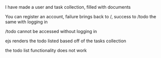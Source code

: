 I have made a user and task collection, filled with documents

You can register an account, failure brings back to /, success to /todo
the same with logging in

/todo cannot be accessed without logging in

ejs renders the todo listed based off of the tasks collection

the todo list functionality does not work
